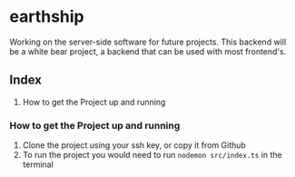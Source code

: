 # earthship
Working on the server-side software for future projects. This backend will be a white bear project, a backend that can be used with most frontend's.

## Index
1. How to get the Project up and running

### How to get the Project up and running
1. Clone the project using your ssh key, or copy it from Github
2. To run the project you would need to run `nodemon src/index.ts` in the terminal



